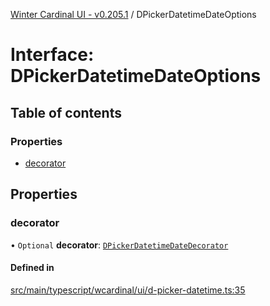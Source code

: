 [Winter Cardinal UI - v0.205.1](../index.md) / DPickerDatetimeDateOptions

# Interface: DPickerDatetimeDateOptions

## Table of contents

### Properties

- [decorator](DPickerDatetimeDateOptions.md#decorator)

## Properties

### decorator

• `Optional` **decorator**: [`DPickerDatetimeDateDecorator`](../index.md#dpickerdatetimedatedecorator)

#### Defined in

[src/main/typescript/wcardinal/ui/d-picker-datetime.ts:35](https://github.com/winter-cardinal/winter-cardinal-ui/blob/v0.205.1/src/main/typescript/wcardinal/ui/d-picker-datetime.ts#L35)
